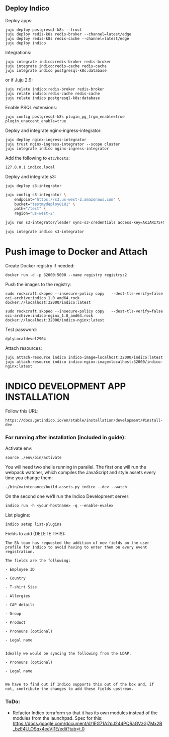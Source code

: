 ## Deploy Indico
Deploy apps:
```auto
juju deploy postgresql-k8s --trust
juju deploy redis-k8s redis-broker --channel=latest/edge
juju deploy redis-k8s redis-cache --channel=latest/edge
juju deploy indico
```
Integrations:
```auto
juju integrate indico:redis-broker redis-broker
juju integrate indico:redis-cache redis-cache
juju integrate indico postgresql-k8s:database
```
or if Juju 2.9:
```auto
juju relate indico:redis-broker redis-broker
juju relate indico:redis-cache redis-cache
juju relate indico postgresql-k8s:database
```
Enable PSQL extensions:
```auto
juju config postgresql-k8s plugin_pg_trgm_enable=true plugin_unaccent_enable=true
```
Deploy and integrate nginx-ingress-integrator:
```auto
juju deploy nginx-ingress-integrator
juju trust nginx-ingress-integrator --scope cluster
juju integrate indico nginx-ingress-integrator
```
Add the following to `etc/hosts`:
```
127.0.0.1 indico.local
```
Deploy and integrate s3:
```shell
juju deploy s3-integrator
```
```bash
juju config s3-integrator \
    endpoint="https://s3.us-west-2.amazonaws.com" \
    bucket="testmydeploy8181" \
    path="/test" \
    region="us-west-2"
```
```bash
juju run s3-integrator/leader sync-s3-credentials access-key=AKIARI75FXOVBHHPDQN3 secret-key=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
```
```
juju integrate indico s3-integrator
```
# Push image to Docker and Attach
Create Docker registry if needed:
```
docker run -d -p 32000:5000 --name registry registry:2
```
Push the images to the registry:
```
sudo rockcraft.skopeo --insecure-policy copy   --dest-tls-verify=false   oci-archive:indico_1.0_amd64.rock   docker://localhost:32000/indico:latest
```
```
sudo rockcraft.skopeo --insecure-policy copy   --dest-tls-verify=false   oci-archive:indico-nginx_1.0_amd64.rock   docker://localhost:32000/indico-nginx:latest
```
Test password:
```
dplyLocaldevel2904
```

Attach resources:
```
juju attach-resource indico indico-image=localhost:32000/indico:latest
juju attach-resource indico indico-nginx-image=localhost:32000/indico-nginx:latest
```

# INDICO DEVELOPMENT APP INSTALLATION
Follow this URL:
```
https://docs.getindico.io/en/stable/installation/development/#install-dev
```

### For running after installation (included in guide):

Activate env:

```
source ./env/bin/activate
```

You will need two shells running in parallel. The first one will run the webpack watcher, which compiles the JavaScript and style assets every time you change them:

```
./bin/maintenance/build-assets.py indico --dev --watch
```

On the second one we’ll run the Indico Development server:
```
indico run -h <your-hostname> -q --enable-evalex
```
List plugins:
```
indico setup list-plugins
```

Fields to add (DELETE THIS):
```
The EA team has requested the addition of new fields on the user profile for Indico to avoid having to enter them on every event registration.

The fields are the following:

- Employee ID 
    
- Country
    
- T-shirt Size 
    
- Allergies 
    
- CAP details
    
- Group
    
- Product
    
- Pronouns (optional)
    
- Legal name
    

Ideally we would be syncing the following from the LDAP.

- Pronouns (optional)
    
- Legal name
    

We have to find out if Indico supports this out of the box and, if not, contribute the changes to add these fields upstream.
```

### ToDo:
- Refactor Indico terraform so that it has its own modules instead of the modules from the launchpad. Spec for this: https://docs.google.com/document/d/1EG71A2pJ244PQRaGVzGj7Mx2B_bzE4U_OSqx4eeVI1E/edit?tab=t.0